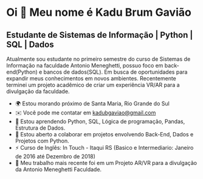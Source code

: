 
Oi 👋 Meu nome é Kadu Brum Gavião
=================================

Estudante de Sistemas de Informação | Python | SQL | Dados
----------------------------------------------------------

Atualmente sou estudante no primeiro semestre do curso de Sistemas de Informação na faculdade Antonio Meneghetti, possuo foco em back-end(Python) e bancos de dados(SQL). Em busca de oportunidades para expandir meus conhecimentos em novos ambientes. 
Recentemente terminei um projeto acadêmico de criar um experiência VR/AR para a divulgação da faculdade.

* 🌍  Estou morando próximo de Santa Maria, Rio Grande do Sul
* ✉️  Você pode me contatar em [kadubgaviao@gmail.com](mailto:kadubgaviao@gmail.com)
* 🧠  Estou aprendendo Python, SQL, Lógica de programação, Pandas, Estrutura de Dados.
* 🤝  Estou aberto a colaborar em projetos envolvendo Back-End, Dados e Projetos com Python.
* ⚡  Curso de Inglês: In Touch - Itaqui RS (Basico e Intermediario: Janeiro de 2016 até Dezembro de 2018)
* 🚀  Meu trabalho mais recente foi em um Projeto AR/VR para a divulgação da Antonio Meneghetti Faculdade.
